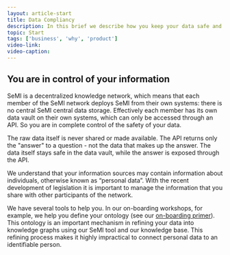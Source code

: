 ```yaml
---
layout: article-start
title: Data Compliancy
description: In this brief we describe how you keep your data safe and compliant. 
topic: Start
tags: ['business', 'why', 'product']
video-link: 
video-caption: 
---
```


## You are in control of your information

SeMI is a decentralized knowledge network, which means that each member of the SeMI network deploys SeMI from their own systems:  there is no central SeMI central data storage.  Effectively each member has its own data vault on their own systems, which can only be accessed through an API. So you are in complete control of the safety of your data.

The raw data itself is never shared or made available.  The API returns only the "answer" to a question - not the data that makes up the answer. The data itself stays safe in the data vault, while the answer is exposed through the API. 

We understand that your information sources may contain information about individuals, otherwise known as “personal data”. With the recent development of legislation it is important to manage the information that you share with other participants of the network. 

We have several tools to help you. In our on-boarding workshops, for example, we help you define your ontology (see our [on-boarding primer](onboarding-brief.html)). This ontology is an important mechanism in refining your data into knowledge graphs using our SeMI tool and our knowledge base. This refining process makes it highly impractical to connect personal data to an identifiable person.
